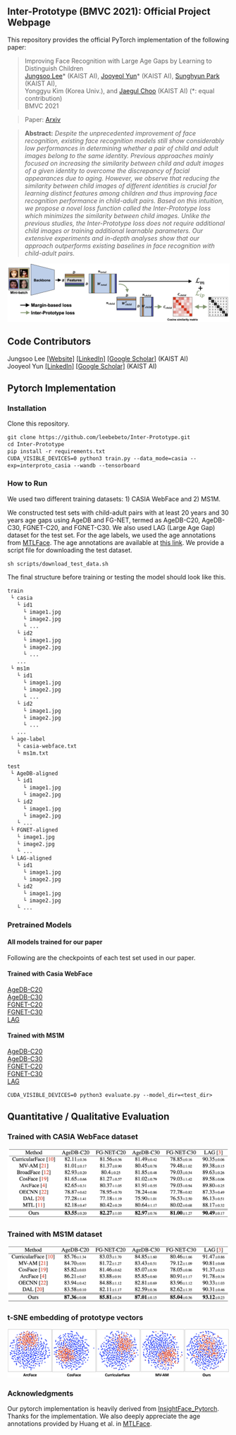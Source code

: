 ## Inter-Prototype (BMVC 2021): Official Project Webpage
This repository provides the official PyTorch implementation of the following paper:
> Improving Face Recognition with Large Age Gaps by Learning to Distinguish Children<br>
> [Jungsoo Lee](https://leebebeto.github.io/)* (KAIST AI), [Jooyeol Yun](https://www.linkedin.com/in/jooyeol-yun-6a176a1b6/)* (KAIST AI), [Sunghyun Park](https://psh01087.github.io/) (KAIST AI),<br>
> Yonggyu Kim (Korea Univ.), and [Jaegul Choo](https://sites.google.com/site/jaegulchoo/) (KAIST AI) (*: equal contribution)<br>
> BMVC 2021<br>

> Paper: [Arxiv](https://arxiv.org/abs/2110.11630) <br>

> **Abstract:** 
*Despite the unprecedented improvement of face recognition, existing face recognition models still show considerably low performances in determining whether a pair of child and adult images belong to the same identity.
Previous approaches mainly focused on increasing the similarity between child and adult images of a given identity to overcome the discrepancy of facial appearances due to aging.
However, we observe that reducing the similarity between child images of different identities is crucial for learning distinct features among children and thus improving face recognition performance in child-adult pairs.
Based on this intuition, we propose a novel loss function called the Inter-Prototype loss which minimizes the similarity between child images. 
Unlike the previous studies, the Inter-Prototype loss does not require additional child images or training additional learnable parameters.
Our extensive experiments and in-depth analyses show that our approach outperforms existing baselines in face recognition with child-adult pairs.*<br>

<p align="center">
  <img src="assets/main.png" />
</p>

## Code Contributors
Jungsoo Lee [[Website]](https://leebebeto.github.io/) [[LinkedIn]](https://www.linkedin.com/in/jungsoo-lee-52103a17a/) [[Google Scholar]](https://scholar.google.com/citations?user=qSGLUDQAAAAJ&hl=ko) (KAIST AI) <br>
Jooyeol Yun [[LinkedIn]](https://www.linkedin.com/in/jooyeol-yun-6a176a1b6/) [[Google Scholar]](https://scholar.google.com/citations?hl=en&user=uFjBq8wAAAAJ) (KAIST AI)

## Pytorch Implementation
### Installation
Clone this repository.
```
git clone https://github.com/leebebeto/Inter-Prototype.git
cd Inter-Prototype
pip install -r requirements.txt
CUDA_VISIBLE_DEVICES=0 python3 train.py --data_mode=casia --exp=interproto_casia --wandb --tensorboard
```

### How to Run 
We used two different training datasets: 1) CASIA WebFace and 2) MS1M.

We constructed test sets with child-adult pairs with at least 20 years and 30 years age gaps using AgeDB and FG-NET, termed as AgeDB-C20, AgeDB-C30, FGNET-C20, and FGNET-C30.
We also used LAG (Large Age Gap) dataset for the test set. 
For the age labels, we used the age annotations from [MTLFace](https://github.com/Hzzone/MTLFace). 
The age annotations are available at [this link](https://drive.google.com/drive/folders/1YmaBkHoRt85cysQX2TJZmasRwfrchiWO).
We provide a script file for downloading the test dataset.
```
sh scripts/download_test_data.sh
```
The final structure before training or testing the model should look like this.
```
train
 └ casia
   └ id1
     └ image1.jpg
     └ image2.jpg
     └ ...
   └ id2
     └ image1.jpg
     └ image2.jpg
     └ ...     
   ...
 └ ms1m
   └ id1
     └ image1.jpg
     └ image2.jpg
     └ ...
   └ id2
     └ image1.jpg
     └ image2.jpg
     └ ...     
   ...
 └ age-label
   └ casia-webface.txt
   └ ms1m.txt    
```
```
test
 └ AgeDB-aligned
   └ id1
     └ image1.jpg
     └ image2.jpg
   └ id2
     └ image1.jpg
     └ image2.jpg
   └ ...
 └ FGNET-aligned
   └ image1.jpg
   └ image2.jpg
   └ ...
 └ LAG-aligned
   └ id1
     └ image1.jpg
     └ image2.jpg
   └ id2
     └ image1.jpg
     └ image2.jpg
   └ ...
```

### Pretrained Models
#### All models trained for our paper
Following are the checkpoints of each test set used in our paper. <br>
#### Trained with Casia WebFace
[AgeDB-C20](https://drive.google.com/file/d/1g7wol0isBX_-X1r-TlTqaJk8pVWA5W4z/view?usp=sharing) <br>
[AgeDB-C30](https://drive.google.com/file/d/1cb3eOG-6kx7eKR_SLKHH_1cyOAWlXgRI/view?usp=sharing) <br>
[FGNET-C20](https://drive.google.com/drive/folders/1TES-mWdrITd56TpTJtnaCY0Sj7cVeQbR?usp=sharing) <br>
[FGNET-C30](https://drive.google.com/drive/folders/1-p2gsfpaclOvn-rFDUh1Dtj7V1WvvewK?usp=sharing) <br>
[LAG](https://drive.google.com/drive/folders/1hY2ojyS6VKQn4YfiXYGPlVTjGzw6EsXd?usp=sharing)     

#### Trained with MS1M
[AgeDB-C20](https://drive.google.com/file/d/1RFlHFqolCfDlZl43pHMoQOzobbn0MsaY/view?usp=sharing) <br>
[AgeDB-C30](https://drive.google.com/file/d/1O6th4Vz7tOZUzxs5Y5cs4BMw-amdqHz7/view?usp=sharing) <br>
[FGNET-C20](https://drive.google.com/file/d/1xv8yh61owP3Ls7Duzb4UogaLeOTGDQup/view?usp=sharing) <br>
[FGNET-C30](https://drive.google.com/file/d/15CBlPCk81k4ZVP2qNnN59fQfGrTIrsLW/view?usp=sharing) <br>
[LAG](https://drive.google.com/file/d/1vqOEgYRxe2ej2FPIf_OFTx62T06SEGy9/view?usp=sharing)     
```
CUDA_VISIBLE_DEVICES=0 python3 evaluate.py --model_dir=<test_dir>
```

## Quantitative / Qualitative Evaluation
### Trained with CASIA WebFace dataset
<p align="center">
  <img src="assets/casia.png" />
</p>

### Trained with MS1M dataset
<p align="center">
  <img src="assets/ms1m.png" />
</p>

### t-SNE embedding of prototype vectors
<p align="center">
  <img src="assets/tsne.png" />
</p>


### Acknowledgments
Our pytorch implementation is heavily derived from [InsightFace_Pytorch](https://github.com/TreB1eN/InsightFace_Pytorch).
Thanks for the implementation.
We also deeply appreciate the age annotations provided by Huang et al. in [MTLFace](https://github.com/Hzzone/MTLFace).
